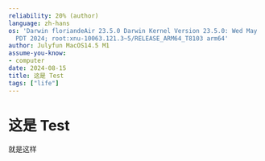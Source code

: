 ```yaml
---
reliability: 20% (author)
language: zh-hans
os: 'Darwin floriandeAir 23.5.0 Darwin Kernel Version 23.5.0: Wed May  1 20:16:51
  PDT 2024; root:xnu-10063.121.3~5/RELEASE_ARM64_T8103 arm64'
author: Julyfun MacOS14.5 M1
assume-you-know:
- computer
date: 2024-08-15
title: 这是 Test
tags: ["life"]
---
```

# 这是 Test

就是这样


